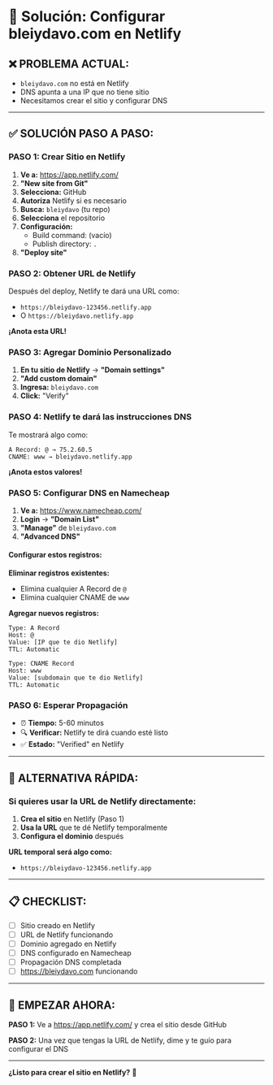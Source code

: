 # 🔧 Solución: Configurar bleiydavo.com en Netlify

## ❌ PROBLEMA ACTUAL:
- `bleiydavo.com` no está en Netlify
- DNS apunta a una IP que no tiene sitio
- Necesitamos crear el sitio y configurar DNS

---

## ✅ SOLUCIÓN PASO A PASO:

### PASO 1: Crear Sitio en Netlify

1. **Ve a:** https://app.netlify.com/
2. **"New site from Git"**
3. **Selecciona:** GitHub
4. **Autoriza** Netlify si es necesario
5. **Busca:** `bleiydavo` (tu repo)
6. **Selecciona** el repositorio
7. **Configuración:**
   - Build command: (vacío)
   - Publish directory: `.`
8. **"Deploy site"**

### PASO 2: Obtener URL de Netlify

Después del deploy, Netlify te dará una URL como:
- `https://bleiydavo-123456.netlify.app`
- O `https://bleiydavo.netlify.app`

**¡Anota esta URL!**

### PASO 3: Agregar Dominio Personalizado

1. **En tu sitio de Netlify** → **"Domain settings"**
2. **"Add custom domain"**
3. **Ingresa:** `bleiydavo.com`
4. **Click:** "Verify"

### PASO 4: Netlify te dará las instrucciones DNS

Te mostrará algo como:
```
A Record: @ → 75.2.60.5
CNAME: www → bleiydavo.netlify.app
```

**¡Anota estos valores!**

### PASO 5: Configurar DNS en Namecheap

1. **Ve a:** https://www.namecheap.com/
2. **Login** → **"Domain List"**
3. **"Manage"** de `bleiydavo.com`
4. **"Advanced DNS"**

#### Configurar estos registros:

**Eliminar registros existentes:**
- Elimina cualquier A Record de `@`
- Elimina cualquier CNAME de `www`

**Agregar nuevos registros:**

```
Type: A Record
Host: @
Value: [IP que te dio Netlify]
TTL: Automatic

Type: CNAME Record
Host: www
Value: [subdomain que te dio Netlify]
TTL: Automatic
```

### PASO 6: Esperar Propagación

- ⏰ **Tiempo:** 5-60 minutos
- 🔍 **Verificar:** Netlify te dirá cuando esté listo
- ✅ **Estado:** "Verified" en Netlify

---

## 🎯 ALTERNATIVA RÁPIDA:

### Si quieres usar la URL de Netlify directamente:

1. **Crea el sitio** en Netlify (Paso 1)
2. **Usa la URL** que te dé Netlify temporalmente
3. **Configura el dominio** después

**URL temporal será algo como:**
- `https://bleiydavo-123456.netlify.app`

---

## 📋 CHECKLIST:

- [ ] Sitio creado en Netlify
- [ ] URL de Netlify funcionando
- [ ] Dominio agregado en Netlify
- [ ] DNS configurado en Namecheap
- [ ] Propagación DNS completada
- [ ] https://bleiydavo.com funcionando

---

## 🚀 EMPEZAR AHORA:

**PASO 1:** Ve a https://app.netlify.com/ y crea el sitio desde GitHub

**PASO 2:** Una vez que tengas la URL de Netlify, dime y te guío para configurar el DNS

---

**¿Listo para crear el sitio en Netlify?** 🚀
